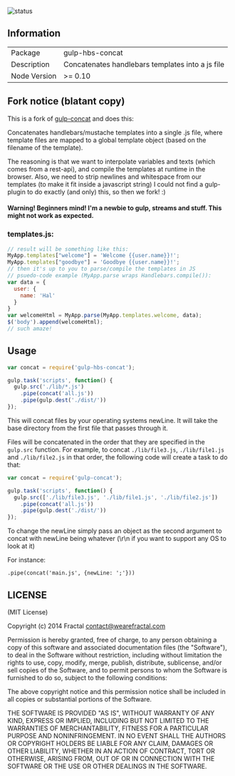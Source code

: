 ![status](https://secure.travis-ci.org/nilsel/gulp-hbs-concat.png?branch=master)

## Information

<table>
<tr>
<td>Package</td><td>gulp-hbs-concat</td>
</tr>
<tr>
<td>Description</td>
<td>Concatenates handlebars templates into a js file</td>
</tr>
<tr>
<td>Node Version</td>
<td>>= 0.10</td>
</tr>
</table>

## Fork notice (blatant copy)
This is a fork of [gulp-concat](https://github.com/wearefractal/gulp-concat) and does this:

Concatenates handlebars/mustache templates into a single .js file, where template files are mapped to a global template object (based on the filename of the template).

The reasoning is that we want to interpolate variables and texts (which comes from a rest-api), and compile the templates at runtime in the browser. Also, we need to strip newlines and whitespace from our templates (to make it fit inside a javascript string) I could not find a gulp-plugin to do exactly (and only) this, so then we fork! :)

#### Warning! Beginners mind! I'm a newbie to gulp, streams and stuff. This might not work as expected.

### templates.js:
```javascript
// result will be something like this:
MyApp.templates["welcome"] = 'Welcome {{user.name}}!';
MyApp.templates["goodbye"] = 'Goodbye {{user.name}}!';
// then it's up to you to parse/compile the templates in JS
// psuedo-code example (MyApp.parse wraps Handlebars.compile()):
var data = {
  user: {
    name: 'Hal'
  }
}
var welcomeHtml = MyApp.parse(MyApp.templates.welcome, data);
$('body').append(welcomeHtml);
// such amaze!
```

## Usage

```javascript
var concat = require('gulp-hbs-concat');

gulp.task('scripts', function() {
  gulp.src('./lib/*.js')
    .pipe(concat('all.js'))
    .pipe(gulp.dest('./dist/'))
});
```

This will concat files by your operating systems newLine. It will take the base directory from the first file that passes through it.

Files will be concatenated in the order that they are specified in the `gulp.src` function. For example, to concat `./lib/file3.js`, `./lib/file1.js` and `./lib/file2.js` in that order, the following code will create a task to do that:

```javascript
var concat = require('gulp-concat');

gulp.task('scripts', function() {
  gulp.src(['./lib/file3.js', './lib/file1.js', './lib/file2.js'])
    .pipe(concat('all.js'))
    .pipe(gulp.dest('./dist/'))
});
```

To change the newLine simply pass an object as the second argument to concat with newLine being whatever (\r\n if you want to support any OS to look at it)

For instance:

```
.pipe(concat('main.js', {newLine: ';'}))
```


## LICENSE

(MIT License)

Copyright (c) 2014 Fractal <contact@wearefractal.com>

Permission is hereby granted, free of charge, to any person obtaining
a copy of this software and associated documentation files (the
"Software"), to deal in the Software without restriction, including
without limitation the rights to use, copy, modify, merge, publish,
distribute, sublicense, and/or sell copies of the Software, and to
permit persons to whom the Software is furnished to do so, subject to
the following conditions:

The above copyright notice and this permission notice shall be
included in all copies or substantial portions of the Software.

THE SOFTWARE IS PROVIDED "AS IS", WITHOUT WARRANTY OF ANY KIND,
EXPRESS OR IMPLIED, INCLUDING BUT NOT LIMITED TO THE WARRANTIES OF
MERCHANTABILITY, FITNESS FOR A PARTICULAR PURPOSE AND
NONINFRINGEMENT. IN NO EVENT SHALL THE AUTHORS OR COPYRIGHT HOLDERS BE
LIABLE FOR ANY CLAIM, DAMAGES OR OTHER LIABILITY, WHETHER IN AN ACTION
OF CONTRACT, TORT OR OTHERWISE, ARISING FROM, OUT OF OR IN CONNECTION
WITH THE SOFTWARE OR THE USE OR OTHER DEALINGS IN THE SOFTWARE.
